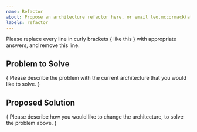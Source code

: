 ```yaml
---
name: Refactor
about: Propose an architecture refactor here, or email leo.mccormack(at)aalto.fi
labels: refactor
---
```


Please replace every line in curly brackets { like this } with appropriate answers, and remove this line.

## Problem to Solve

{ Please describe the problem with the current architecture that you would like to solve. }

## Proposed Solution

{ Please describe how you would like to change the architecture, to solve the problem above. }
